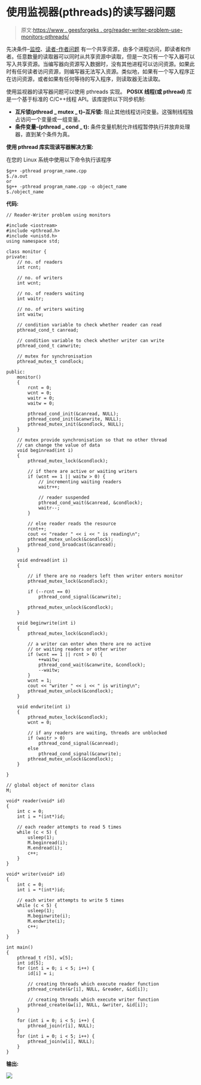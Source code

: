 # 使用监视器(pthreads)的读写器问题

> 原文:[https://www . geesforgeks . org/reader-writer-problem-use-monitors-pthreads/](https://www.geeksforgeeks.org/reader-writer-problem-using-monitors-pthreads/)

先决条件–[监控](https://www.geeksforgeeks.org/monitors/)、[读者-作者问题](https://www.geeksforgeeks.org/operating-system-reader-writers-solution-using-monitors/)
有一个共享资源，由多个进程访问，即读者和作者。任意数量的读取器可以同时从共享资源中读取，但是一次只有一个写入器可以写入共享资源。当编写器向资源写入数据时，没有其他进程可以访问资源。如果此时有任何读者访问资源，则编写器无法写入资源。类似地，如果有一个写入程序正在访问资源，或者如果有任何等待的写入程序，则读取器无法读取。

使用监视器的读写器问题可以使用 pthreads 实现。 **POSIX 线程(或 pthread)** 库是一个基于标准的 C/C++线程 API。该库提供以下同步机制:

*   **互斥锁(pthread _ mutex _ t)–互斥锁:**
    阻止其他线程访问变量。这强制线程独占访问一个变量或一组变量。
*   **条件变量–(pthread _ cond _ t):**
    条件变量机制允许线程暂停执行并放弃处理器，直到某个条件为真。

**使用 pthread 库实现读写器解决方案:**

在您的 Linux 系统中使用以下命令执行该程序

```
$g++ -pthread program_name.cpp
$./a.out
or
$g++ -pthread program_name.cpp -o object_name
$./object_name

```

**代码:**

```
// Reader-Writer problem using monitors

#include <iostream>
#include <pthread.h>
#include <unistd.h>
using namespace std;

class monitor {
private:
    // no. of readers
    int rcnt;

    // no. of writers
    int wcnt;

    // no. of readers waiting
    int waitr;

    // no. of writers waiting
    int waitw;

    // condition variable to check whether reader can read
    pthread_cond_t canread;

    // condition variable to check whether writer can write
    pthread_cond_t canwrite;

    // mutex for synchronisation
    pthread_mutex_t condlock;

public:
    monitor()
    {
        rcnt = 0;
        wcnt = 0;
        waitr = 0;
        waitw = 0;

        pthread_cond_init(&canread, NULL);
        pthread_cond_init(&canwrite, NULL);
        pthread_mutex_init(&condlock, NULL);
    }

    // mutex provide synchronisation so that no other thread
    // can change the value of data
    void beginread(int i)
    {
        pthread_mutex_lock(&condlock);

        // if there are active or waiting writers
        if (wcnt == 1 || waitw > 0) {
            // incrementing waiting readers
            waitr++;

            // reader suspended
            pthread_cond_wait(&canread, &condlock);
            waitr--;
        }

        // else reader reads the resource
        rcnt++;
        cout << "reader " << i << " is reading\n";
        pthread_mutex_unlock(&condlock);
        pthread_cond_broadcast(&canread);
    }

    void endread(int i)
    {

        // if there are no readers left then writer enters monitor
        pthread_mutex_lock(&condlock);

        if (--rcnt == 0)
            pthread_cond_signal(&canwrite);

        pthread_mutex_unlock(&condlock);
    }

    void beginwrite(int i)
    {
        pthread_mutex_lock(&condlock);

        // a writer can enter when there are no active
        // or waiting readers or other writer
        if (wcnt == 1 || rcnt > 0) {
            ++waitw;
            pthread_cond_wait(&canwrite, &condlock);
            --waitw;
        }
        wcnt = 1;
        cout << "writer " << i << " is writing\n";
        pthread_mutex_unlock(&condlock);
    }

    void endwrite(int i)
    {
        pthread_mutex_lock(&condlock);
        wcnt = 0;

        // if any readers are waiting, threads are unblocked
        if (waitr > 0)
            pthread_cond_signal(&canread);
        else
            pthread_cond_signal(&canwrite);
        pthread_mutex_unlock(&condlock);
    }

}

// global object of monitor class
M;

void* reader(void* id)
{
    int c = 0;
    int i = *(int*)id;

    // each reader attempts to read 5 times
    while (c < 5) {
        usleep(1);
        M.beginread(i);
        M.endread(i);
        c++;
    }
}

void* writer(void* id)
{
    int c = 0;
    int i = *(int*)id;

    // each writer attempts to write 5 times
    while (c < 5) {
        usleep(1);
        M.beginwrite(i);
        M.endwrite(i);
        c++;
    }
}

int main()
{
    pthread_t r[5], w[5];
    int id[5];
    for (int i = 0; i < 5; i++) {
        id[i] = i;

        // creating threads which execute reader function
        pthread_create(&r[i], NULL, &reader, &id[i]);

        // creating threads which execute writer function
        pthread_create(&w[i], NULL, &writer, &id[i]);
    }

    for (int i = 0; i < 5; i++) {
        pthread_join(r[i], NULL);
    }
    for (int i = 0; i < 5; i++) {
        pthread_join(w[i], NULL);
    }
}
```

**输出:**

![](img/d4406fb4f674521354af7a5c98ed50a5.png)
